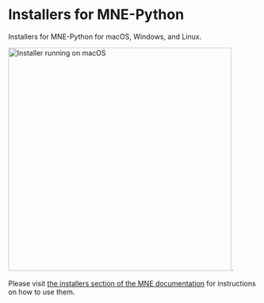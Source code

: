 # Installers for MNE-Python

Installers for MNE-Python for macOS, Windows, and Linux.

<img src="https://mne.tools/dev/_static/mne_installer_macOS.png" alt="Installer running on macOS" width="450px">.

Please visit [the installers section of the MNE documentation](https://mne.tools/dev/install/installers.html) for instructions on how to use them.
